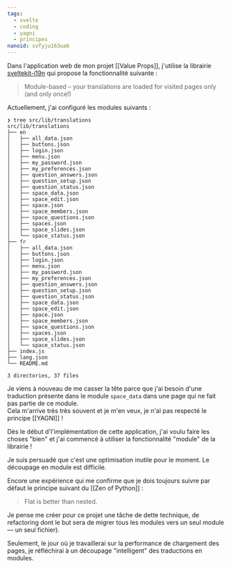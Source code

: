 ```yaml
---
tags:
  - svelte
  - coding
  - yagni
  - principes
nanoid: svfyju163ua6
---
```

Dans l'application web de mon projet [[Value Props]], j'utilise la librairie [sveltekit-i19n](https://github.com/sveltekit-i18n/lib) qui propose la fonctionnalité suivante :

> Module-based – your translations are loaded for visited pages only (and only once!)

Actuellement, j'ai configuré les modules suivants :

```
❯ tree src/lib/translations
src/lib/translations
├── en
│   ├── all_data.json
│   ├── buttons.json
│   ├── login.json
│   ├── menu.json
│   ├── my_password.json
│   ├── my_preferences.json
│   ├── question_answers.json
│   ├── question_setup.json
│   ├── question_status.json
│   ├── space_data.json
│   ├── space_edit.json
│   ├── space.json
│   ├── space_members.json
│   ├── space_questions.json
│   ├── spaces.json
│   ├── space_slides.json
│   └── space_status.json
├── fr
│   ├── all_data.json
│   ├── buttons.json
│   ├── login.json
│   ├── menu.json
│   ├── my_password.json
│   ├── my_preferences.json
│   ├── question_answers.json
│   ├── question_setup.json
│   ├── question_status.json
│   ├── space_data.json
│   ├── space_edit.json
│   ├── space.json
│   ├── space_members.json
│   ├── space_questions.json
│   ├── spaces.json
│   ├── space_slides.json
│   └── space_status.json
├── index.js
├── lang.json
└── README.md

3 directories, 37 files
```

Je viens à nouveau de me casser la tête parce que j'ai besoin d'une traduction présente dans le module `space_data` dans une page qui ne fait pas partie de ce module.  
Cela m'arrive très très souvent et je m'en veux, je n'ai pas respecté le principe [[YAGNI]] !  

Dès le début d'l'implémentation de cette application, j'ai voulu faire les choses "bien" et j'ai commencé à utiliser la fonctionnalité "module" de la librairie !

Je suis persuadé que c'est une optimisation inutile pour le moment. Le découpage en module est difficile.

Encore une expérience qui me confirme que je dois toujours suivre par défaut le principe suivant du [[Zen of Python]] :

> Flat is better than nested.

Je pense me créer pour ce projet une tâche de dette technique, de refactoring dont le but sera de migrer tous les modules vers un seul module — un seul fichier).

Seulement, le jour où je travaillerai sur la performance de chargement des pages, je réfléchirai à un découpage "intelligent" des traductions en modules.
